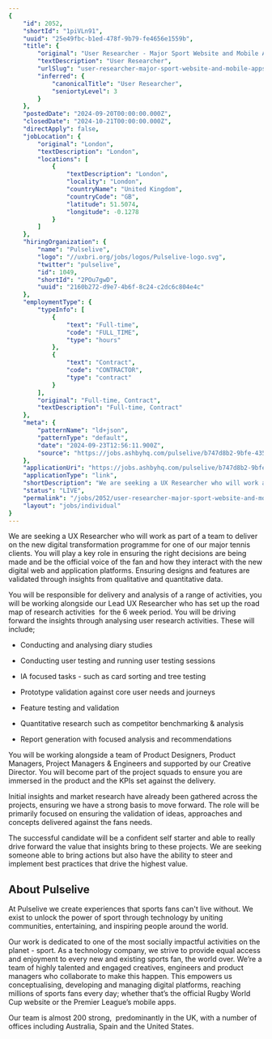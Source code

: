 ```yaml
---
{
	"id": 2052,
	"shortId": "1piVLn91",
	"uuid": "25e49fbc-b1ed-478f-9b79-fe4656e1559b",
	"title": {
		"original": "User Researcher - Major Sport Website and Mobile Apps 6 week contract",
		"textDescription": "User Researcher",
		"urlSlug": "user-researcher-major-sport-website-and-mobile-apps-6-week-contract",
		"inferred": {
			"canonicalTitle": "User Researcher",
			"seniortyLevel": 3
		}
	},
	"postedDate": "2024-09-20T00:00:00.000Z",
	"closedDate": "2024-10-21T00:00:00.000Z",
	"directApply": false,
	"jobLocation": {
		"original": "London",
		"textDescription": "London",
		"locations": [
			{
				"textDescription": "London",
				"locality": "London",
				"countryName": "United Kingdom",
				"countryCode": "GB",
				"latitude": 51.5074,
				"longitude": -0.1278
			}
		]
	},
	"hiringOrganization": {
		"name": "Pulselive",
		"logo": "//uxbri.org/jobs/logos/Pulselive-logo.svg",
		"twitter": "pulselive",
		"id": 1049,
		"shortId": "2POu7gwD",
		"uuid": "2160b272-d9e7-4b6f-8c24-c2dc6c804e4c"
	},
	"employmentType": {
		"typeInfo": [
			{
				"text": "Full-time",
				"code": "FULL_TIME",
				"type": "hours"
			},
			{
				"text": "Contract",
				"code": "CONTRACTOR",
				"type": "contract"
			}
		],
		"original": "Full-time, Contract",
		"textDescription": "Full-time, Contract"
	},
	"meta": {
		"patternName": "ld+json",
		"patternType": "default",
		"date": "2024-09-23T12:56:11.900Z",
		"source": "https://jobs.ashbyhq.com/pulselive/b747d8b2-9bfe-435b-9bd3-123325701c2e?embed=js"
	},
	"applicationUri": "https://jobs.ashbyhq.com/pulselive/b747d8b2-9bfe-435b-9bd3-123325701c2e/application?embed=js",
	"applicationType": "link",
	"shortDescription": "We are seeking a UX Researcher who will work as part of a team to deliver on the new digital transformation programme for one of our major tennis clients. You will play a key role in ensuring the",
	"status": "LIVE",
	"permalink": "/jobs/2052/user-researcher-major-sport-website-and-mobile-apps-6-week-contract",
	"layout": "jobs/individual"
}
---
```

<p>We are seeking a UX Researcher who will work as part of a team to deliver on the new digital transformation programme for one of our major tennis clients. You will play a key role in ensuring the right decisions are being made and be the official voice of the fan and how they interact with the new digital web and application platforms. Ensuring designs and features are validated through insights from qualitative and quantitative data.&nbsp;</p><p>You will be responsible for delivery and analysis of a range of activities, you will be working alongside our Lead UX Researcher who has set up the road map of research activities&nbsp; for the 6 week period. You will be driving forward the insights through analysing user research activities. These will include;</p><ul><li><p>Conducting and analysing diary studies</p></li><li><p>Conducting user testing and running user testing sessions</p></li><li><p>IA focused tasks - such as card sorting and tree testing</p></li><li><p>Prototype validation against core user needs and journeys</p></li><li><p>Feature testing and validation</p></li><li><p>Quantitative research such as competitor benchmarking &amp; analysis</p></li><li><p>Report generation with focused analysis and recommendations</p></li></ul><p>You will be working alongside a team of Product Designers, Product Managers, Project Managers &amp; Engineers and supported by our Creative Director. You will become part of the project squads to ensure you are immersed in the product and the KPIs set against the delivery.</p><p>Initial insights and market research have already been gathered across the projects, ensuring we have a strong basis to move forward. The role will be primarily focused on ensuring the validation of ideas, approaches and concepts delivered against the fans needs.</p><p>The successful candidate will be a confident self starter and able to really drive forward the value that insights bring to these projects. We are seeking someone able to bring actions but also have the ability to steer and implement best practices that drive the highest value.</p><h2>About Pulselive</h2><p>At Pulselive we create experiences that sports fans can't live without. We exist to unlock the power of sport through technology by uniting communities, entertaining, and inspiring people around the world.</p><p>Our work is dedicated to one of the most socially impactful activities on the planet - sport. As a technology company, we strive to provide equal access and enjoyment to every new and existing sports fan, the world over. We’re a team of highly talented and engaged creatives, engineers and product managers who collaborate to make this happen. This empowers us conceptualising, developing and managing digital platforms, reaching millions of sports fans every day; whether that’s the official Rugby World Cup website or the Premier League’s mobile apps.</p><p>Our team is almost 200 strong,&nbsp; predominantly in the UK, with a number of offices including Australia, Spain and the United States.</p>
